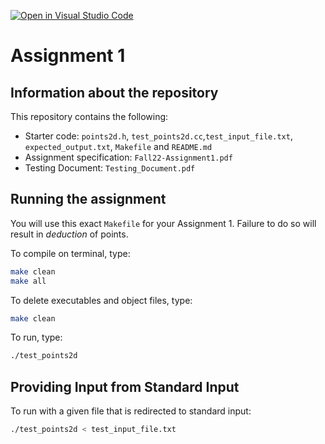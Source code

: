 [![Open in Visual Studio Code](https://classroom.github.com/assets/open-in-vscode-c66648af7eb3fe8bc4f294546bfd86ef473780cde1dea487d3c4ff354943c9ae.svg)](https://classroom.github.com/online_ide?assignment_repo_id=8344134&assignment_repo_type=AssignmentRepo)
# Assignment 1

## Information about the repository

This repository contains the following:
- Starter code: `points2d.h`, `test_points2d.cc`,`test_input_file.txt`, `expected_output.txt`, `Makefile` and `README.md`
- Assignment specification: `Fall22-Assignment1.pdf`
- Testing Document: `Testing_Document.pdf`

## Running the assignment

You will use this exact `Makefile` for your Assignment 1. Failure to do so will result in *deduction* of points.

To compile on terminal, type:

```bash
make clean
make all
```

To delete executables and object files, type:

```bash
make clean
```

To run, type:

```bash
./test_points2d
```

## Providing Input from Standard Input

To run with a given file that is redirected to standard input:

```bash
./test_points2d < test_input_file.txt
```

